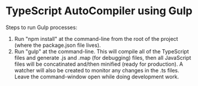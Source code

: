 # TypeScript AutoCompiler using Gulp

Steps to run Gulp processes:

1. Run "npm install" at the command-line from the root of the project (where the package.json file lives). 
2. Run "gulp" at the command-line. This will compile all of the TypeScript files and generate .js and .map (for debugging) files, then all JavaScript files will be concatinated and/then minified (ready for production). A watcher will also be created to monitor any changes in the .ts files. Leave the command-window open while doing development work.
